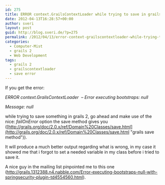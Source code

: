 ```yaml
---
id: 275
title: ERROR context.GrailsContextLoader while trying to save in grails
date: 2012-04-13T16:28:57+00:00
author: sveri
layout: post
guid: http://blog.sveri.de/?p=275
permalink: /2012/04/13/error-context-grailscontextloader-while-trying-to-save-in-grails/
categories:
  - Computer-Mist
  - grails 2
  - Web Development
tags:
  - grails 2
  - grailscontextloader
  - save error
---
```

If you get the error:
  
_ERROR context.GrailsContextLoader  &#8211; Error executing bootstraps: null_
  
_Message: null_
  
while trying to save something in grails 2, go ahead and make use of the nice: _failOnError_ option the save method gives you ([http://grails.org/doc/2.0.x/ref/Domain%20Classes/save.html](http://grails.org/doc/2.0.x/ref/Domain%20Classes/save.html "grails save method")).

It will produce a much better output regarding what is wrong, in my case it showed me that i forgot to set a needed variable in my class before i tried to save it.

A nice guy in the mailing list pinpointed me to this one (<http://grails.1312388.n4.nabble.com/Error-executing-bootstraps-null-with-springsecurity-plugin-td4554560.html>).